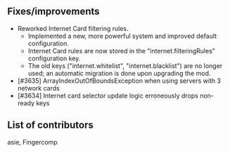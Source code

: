 ## Fixes/improvements

* Reworked Internet Card filtering rules.
  * Implemented a new, more powerful system and improved default configuration.
  * Internet Card rules are now stored in the "internet.filteringRules" configuration key.
  * The old keys ("internet.whitelist", "internet.blacklist") are no longer used; an automatic migration is done upon upgrading the mod.
* [#3635] ArrayIndexOutOfBoundsException when using servers with 3 network cards
* [#3634] Internet card selector update logic erroneously drops non-ready keys

## List of contributors

asie, Fingercomp
